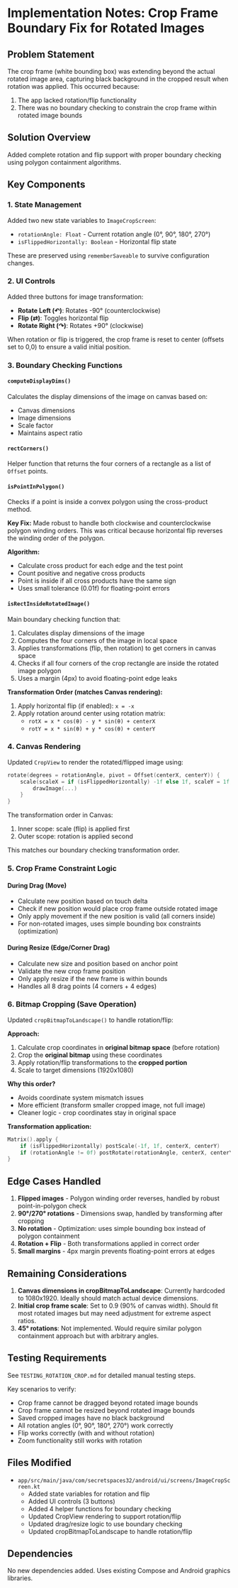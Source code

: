 # Implementation Notes: Crop Frame Boundary Fix for Rotated Images

## Problem Statement
The crop frame (white bounding box) was extending beyond the actual rotated image area, capturing black background in the cropped result when rotation was applied. This occurred because:
1. The app lacked rotation/flip functionality
2. There was no boundary checking to constrain the crop frame within rotated image bounds

## Solution Overview
Added complete rotation and flip support with proper boundary checking using polygon containment algorithms.

## Key Components

### 1. State Management
Added two new state variables to `ImageCropScreen`:
- `rotationAngle: Float` - Current rotation angle (0°, 90°, 180°, 270°)
- `isFlippedHorizontally: Boolean` - Horizontal flip state

These are preserved using `rememberSaveable` to survive configuration changes.

### 2. UI Controls
Added three buttons for image transformation:
- **Rotate Left (↶)**: Rotates -90° (counterclockwise)
- **Flip (⇄)**: Toggles horizontal flip
- **Rotate Right (↷)**: Rotates +90° (clockwise)

When rotation or flip is triggered, the crop frame is reset to center (offsets set to 0,0) to ensure a valid initial position.

### 3. Boundary Checking Functions

#### `computeDisplayDims()`
Calculates the display dimensions of the image on canvas based on:
- Canvas dimensions
- Image dimensions
- Scale factor
- Maintains aspect ratio

#### `rectCorners()`
Helper function that returns the four corners of a rectangle as a list of `Offset` points.

#### `isPointInPolygon()`
Checks if a point is inside a convex polygon using the cross-product method.

**Key Fix:** Made robust to handle both clockwise and counterclockwise polygon winding orders. This was critical because horizontal flip reverses the winding order of the polygon.

**Algorithm:**
- Calculate cross product for each edge and the test point
- Count positive and negative cross products
- Point is inside if all cross products have the same sign
- Uses small tolerance (0.01f) for floating-point errors

#### `isRectInsideRotatedImage()`
Main boundary checking function that:
1. Calculates display dimensions of the image
2. Computes the four corners of the image in local space
3. Applies transformations (flip, then rotation) to get corners in canvas space
4. Checks if all four corners of the crop rectangle are inside the rotated image polygon
5. Uses a margin (4px) to avoid floating-point edge leaks

**Transformation Order (matches Canvas rendering):**
1. Apply horizontal flip (if enabled): `x = -x`
2. Apply rotation around center using rotation matrix:
   - `rotX = x * cos(θ) - y * sin(θ) + centerX`
   - `rotY = x * sin(θ) + y * cos(θ) + centerY`

### 4. Canvas Rendering
Updated `CropView` to render the rotated/flipped image using:
```kotlin
rotate(degrees = rotationAngle, pivot = Offset(centerX, centerY)) {
    scale(scaleX = if (isFlippedHorizontally) -1f else 1f, scaleY = 1f, pivot = Offset(centerX, centerY)) {
        drawImage(...)
    }
}
```

The transformation order in Canvas:
1. Inner scope: scale (flip) is applied first
2. Outer scope: rotation is applied second

This matches our boundary checking transformation order.

### 5. Crop Frame Constraint Logic

#### During Drag (Move)
- Calculate new position based on touch delta
- Check if new position would place crop frame outside rotated image
- Only apply movement if the new position is valid (all corners inside)
- For non-rotated images, uses simple bounding box constraints (optimization)

#### During Resize (Edge/Corner Drag)
- Calculate new size and position based on anchor point
- Validate the new crop frame position
- Only apply resize if the new frame is within bounds
- Handles all 8 drag points (4 corners + 4 edges)

### 6. Bitmap Cropping (Save Operation)
Updated `cropBitmapToLandscape()` to handle rotation/flip:

**Approach:**
1. Calculate crop coordinates in **original bitmap space** (before rotation)
2. Crop the **original bitmap** using these coordinates
3. Apply rotation/flip transformations to the **cropped portion**
4. Scale to target dimensions (1920x1080)

**Why this order?**
- Avoids coordinate system mismatch issues
- More efficient (transform smaller cropped image, not full image)
- Cleaner logic - crop coordinates stay in original space

**Transformation application:**
```kotlin
Matrix().apply {
    if (isFlippedHorizontally) postScale(-1f, 1f, centerX, centerY)
    if (rotationAngle != 0f) postRotate(rotationAngle, centerX, centerY)
}
```

## Edge Cases Handled

1. **Flipped images** - Polygon winding order reverses, handled by robust point-in-polygon check
2. **90°/270° rotations** - Dimensions swap, handled by transforming after cropping
3. **No rotation** - Optimization: uses simple bounding box instead of polygon containment
4. **Rotation + Flip** - Both transformations applied in correct order
5. **Small margins** - 4px margin prevents floating-point errors at edges

## Remaining Considerations

1. **Canvas dimensions in cropBitmapToLandscape**: Currently hardcoded to 1080x1920. Ideally should match actual device dimensions.
2. **Initial crop frame scale**: Set to 0.9 (90% of canvas width). Should fit most rotated images but may need adjustment for extreme aspect ratios.
3. **45° rotations**: Not implemented. Would require similar polygon containment approach but with arbitrary angles.

## Testing Requirements

See `TESTING_ROTATION_CROP.md` for detailed manual testing steps.

Key scenarios to verify:
- Crop frame cannot be dragged beyond rotated image bounds
- Crop frame cannot be resized beyond rotated image bounds
- Saved cropped images have no black background
- All rotation angles (0°, 90°, 180°, 270°) work correctly
- Flip works correctly (with and without rotation)
- Zoom functionality still works with rotation

## Files Modified

- `app/src/main/java/com/secretspaces32/android/ui/screens/ImageCropScreen.kt`
  - Added state variables for rotation and flip
  - Added UI controls (3 buttons)
  - Added 4 helper functions for boundary checking
  - Updated CropView rendering to support rotation/flip
  - Updated drag/resize logic to use boundary checking
  - Updated cropBitmapToLandscape to handle rotation/flip

## Dependencies
No new dependencies added. Uses existing Compose and Android graphics libraries.
